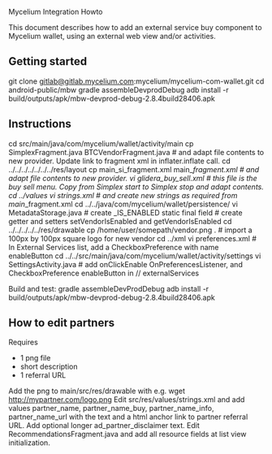 Mycelium Integration Howto

This document describes how to add an external service buy component to Mycelium wallet, using an external web view and/or activities.

Getting started
---------------

git clone  gitlab@gitlab.mycelium.com:mycelium/mycelium-com-wallet.git
cd android-public/mbw
gradle assembleDevprodDebug
adb install -r build/outputs/apk/mbw-devprod-debug-2.8.4build28406.apk


Instructions
------------
cd src/main/java/com/mycelium/wallet/activity/main
cp SimplexFragment.java BTCVendorFragment.java # and adapt file contents to new provider. Update link to fragment xml in inflater.inflate call.
cd ../../../../../../../res/layout
cp main_si_fragment.xml main_<twolettercodefornewvendor>_fragment.xml # and adapt file contents to new provider.
vi glidera_buy_sell.xml   # this file is the buy sell menu. Copy from Simplex start to Simplex stop and adapt contents.
cd ../values
vi strings.xml # and create new strings as required from main_<vendor>_fragment.xml
cd ../../java/com/mycelium/wallet/persistence/
vi MetadataStorage.java
    # create <VENDOR>_IS_ENABLED static final field
    # create getter and setters setVendorIsEnabled and getVendorIsEnabled
cd ../../../../../res/drawable
cp /home/user/somepath/vendor.png .  # import a 100px by 100px square logo for new vendor
cd ../xml
vi preferences.xml     # In External Services list, add a CheckboxPreference with name enable<Vendor>Button
cd ../../src/main/java/com/mycelium/wallet/activity/settings
vi SettingsActivity.java      # add onClick<Vendor>Enable OnPreferencesListener, and CheckboxPreference enable<Vendor>Button in  // externalServices

Build and test:
gradle assembleDevProdDebug
adb install -r build/outputs/apk/mbw-devprod-debug-2.8.4build28406.apk






How to edit partners
--------------------
Requires
- 1 png file
- short description
- 1 referral URL

Add the png to main/src/res/drawable with e.g. wget http://mypartner.com/logo.png
Edit src/res/values/strings.xml and add values partner_name, partner_name_buy, partner_name_info, partner_name_url with the text and a html anchor link to partner referral URL. Add optional longer ad_partner_disclaimer text.
Edit RecommendationsFragment.java and add all resource fields at list view initialization.
